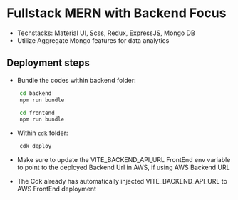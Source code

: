 # Fullstack MERN with Backend Focus

- Techstacks: Material UI, Scss, Redux, ExpressJS, Mongo DB
- Utilize Aggregate Mongo features for data analytics

## Deployment steps

- Bundle the codes within backend folder:

```sh
    cd backend
    npm run bundle
```

```sh
    cd frontend
    npm run bundle
```

- Within `cdk` folder:

```sh
    cdk deploy
```

- Make sure to update the VITE_BACKEND_API_URL FrontEnd env variable to point to the deployed Backend Url in AWS, if using AWS Backend URL

- The Cdk already has automatically injected VITE_BACKEND_API_URL to AWS FrontEnd deployment
